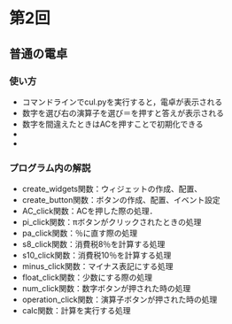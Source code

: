 # 第2回
## 普通の電卓
### 使い方
* コマンドラインでcul.pyを実行すると，電卓が表示される
* 数字を選び右の演算子を選び＝を押すと答えが表示される
* 数字を間違えたときはACを押すことで初期化できる
*
* 
### プログラム内の解説
* create_widgets関数：ウィジェットの作成、配置、
* create_button関数：ボタンの作成、配置、イベント設定
* AC_click関数：ACを押した際の処理．
* pi_click関数：πボタンがクリックされたときの処理
* pa_click関数：％に直す際の処理
* s8_click関数：消費税8％を計算する処理
* s10_click関数：消費税10％を計算する処理
* minus_click関数：マイナス表記にする処理
* float_click関数：少数にする際の処理
* num_click関数：数字ボタンが押された時の処理
* operation_click関数：演算子ボタンが押された時の処理
* calc関数：計算を実行する処理
